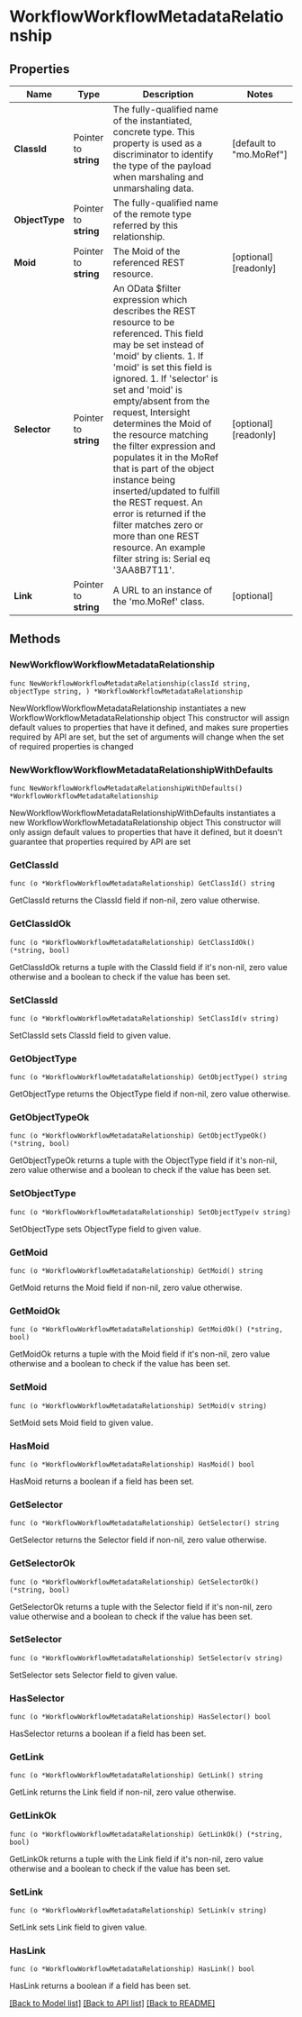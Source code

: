 # WorkflowWorkflowMetadataRelationship

## Properties

Name | Type | Description | Notes
------------ | ------------- | ------------- | -------------
**ClassId** | Pointer to **string** | The fully-qualified name of the instantiated, concrete type. This property is used as a discriminator to identify the type of the payload when marshaling and unmarshaling data. | [default to "mo.MoRef"]
**ObjectType** | Pointer to **string** | The fully-qualified name of the remote type referred by this relationship. | 
**Moid** | Pointer to **string** | The Moid of the referenced REST resource. | [optional] [readonly] 
**Selector** | Pointer to **string** | An OData $filter expression which describes the REST resource to be referenced. This field may be set instead of &#39;moid&#39; by clients. 1. If &#39;moid&#39; is set this field is ignored. 1. If &#39;selector&#39; is set and &#39;moid&#39; is empty/absent from the request, Intersight determines the Moid of the resource matching the filter expression and populates it in the MoRef that is part of the object instance being inserted/updated to fulfill the REST request. An error is returned if the filter matches zero or more than one REST resource. An example filter string is: Serial eq &#39;3AA8B7T11&#39;. | [optional] [readonly] 
**Link** | Pointer to **string** | A URL to an instance of the &#39;mo.MoRef&#39; class. | [optional] 

## Methods

### NewWorkflowWorkflowMetadataRelationship

`func NewWorkflowWorkflowMetadataRelationship(classId string, objectType string, ) *WorkflowWorkflowMetadataRelationship`

NewWorkflowWorkflowMetadataRelationship instantiates a new WorkflowWorkflowMetadataRelationship object
This constructor will assign default values to properties that have it defined,
and makes sure properties required by API are set, but the set of arguments
will change when the set of required properties is changed

### NewWorkflowWorkflowMetadataRelationshipWithDefaults

`func NewWorkflowWorkflowMetadataRelationshipWithDefaults() *WorkflowWorkflowMetadataRelationship`

NewWorkflowWorkflowMetadataRelationshipWithDefaults instantiates a new WorkflowWorkflowMetadataRelationship object
This constructor will only assign default values to properties that have it defined,
but it doesn't guarantee that properties required by API are set

### GetClassId

`func (o *WorkflowWorkflowMetadataRelationship) GetClassId() string`

GetClassId returns the ClassId field if non-nil, zero value otherwise.

### GetClassIdOk

`func (o *WorkflowWorkflowMetadataRelationship) GetClassIdOk() (*string, bool)`

GetClassIdOk returns a tuple with the ClassId field if it's non-nil, zero value otherwise
and a boolean to check if the value has been set.

### SetClassId

`func (o *WorkflowWorkflowMetadataRelationship) SetClassId(v string)`

SetClassId sets ClassId field to given value.


### GetObjectType

`func (o *WorkflowWorkflowMetadataRelationship) GetObjectType() string`

GetObjectType returns the ObjectType field if non-nil, zero value otherwise.

### GetObjectTypeOk

`func (o *WorkflowWorkflowMetadataRelationship) GetObjectTypeOk() (*string, bool)`

GetObjectTypeOk returns a tuple with the ObjectType field if it's non-nil, zero value otherwise
and a boolean to check if the value has been set.

### SetObjectType

`func (o *WorkflowWorkflowMetadataRelationship) SetObjectType(v string)`

SetObjectType sets ObjectType field to given value.


### GetMoid

`func (o *WorkflowWorkflowMetadataRelationship) GetMoid() string`

GetMoid returns the Moid field if non-nil, zero value otherwise.

### GetMoidOk

`func (o *WorkflowWorkflowMetadataRelationship) GetMoidOk() (*string, bool)`

GetMoidOk returns a tuple with the Moid field if it's non-nil, zero value otherwise
and a boolean to check if the value has been set.

### SetMoid

`func (o *WorkflowWorkflowMetadataRelationship) SetMoid(v string)`

SetMoid sets Moid field to given value.

### HasMoid

`func (o *WorkflowWorkflowMetadataRelationship) HasMoid() bool`

HasMoid returns a boolean if a field has been set.

### GetSelector

`func (o *WorkflowWorkflowMetadataRelationship) GetSelector() string`

GetSelector returns the Selector field if non-nil, zero value otherwise.

### GetSelectorOk

`func (o *WorkflowWorkflowMetadataRelationship) GetSelectorOk() (*string, bool)`

GetSelectorOk returns a tuple with the Selector field if it's non-nil, zero value otherwise
and a boolean to check if the value has been set.

### SetSelector

`func (o *WorkflowWorkflowMetadataRelationship) SetSelector(v string)`

SetSelector sets Selector field to given value.

### HasSelector

`func (o *WorkflowWorkflowMetadataRelationship) HasSelector() bool`

HasSelector returns a boolean if a field has been set.

### GetLink

`func (o *WorkflowWorkflowMetadataRelationship) GetLink() string`

GetLink returns the Link field if non-nil, zero value otherwise.

### GetLinkOk

`func (o *WorkflowWorkflowMetadataRelationship) GetLinkOk() (*string, bool)`

GetLinkOk returns a tuple with the Link field if it's non-nil, zero value otherwise
and a boolean to check if the value has been set.

### SetLink

`func (o *WorkflowWorkflowMetadataRelationship) SetLink(v string)`

SetLink sets Link field to given value.

### HasLink

`func (o *WorkflowWorkflowMetadataRelationship) HasLink() bool`

HasLink returns a boolean if a field has been set.


[[Back to Model list]](../README.md#documentation-for-models) [[Back to API list]](../README.md#documentation-for-api-endpoints) [[Back to README]](../README.md)


